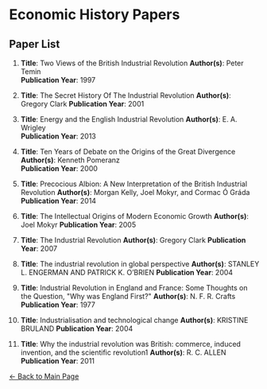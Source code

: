 # Economic History Papers

## Paper List

1. **Title**: Two Views of the British Industrial Revolution
   **Author(s)**: Peter Temin  
   **Publication Year**: 1997

2. **Title**: The Secret History Of The Industrial Revolution 
   **Author(s)**: Gregory Clark
   **Publication Year**: 2001

3. **Title**: Energy and the English Industrial Revolution
   **Author(s)**: E. A. Wrigley  
   **Publication Year**: 2013

4. **Title**: Ten Years of Debate on the Origins of the Great Divergence
   **Author(s)**: Kenneth Pomeranz  
   **Publication Year**: 2000

5. **Title**: Precocious Albion: A New Interpretation of the British Industrial Revolution
   **Author(s)**: Morgan Kelly, Joel Mokyr, and Cormac Ó Gráda
   **Publication Year**: 2014

6. **Title**: The Intellectual Origins of Modern Economic Growth
   **Author(s)**: Joel Mokyr
   **Publication Year**: 2005

7. **Title**: The Industrial Revolution
   **Author(s)**: Gregory Clark
   **Publication Year**: 2007

7. **Title**: The industrial revolution in global perspective
   **Author(s)**: STANLEY L. ENGERMAN AND PATRICK K. O’BRIEN
   **Publication Year**: 2004

8. **Title**: Industrial Revolution in England and France: Some Thoughts on the Question, "Why was England First?"
   **Author(s)**: N. F. R. Crafts
   **Publication Year**: 1977

9. **Title**: Industrialisation and technological change
   **Author(s)**: KRISTINE BRULAND
   **Publication Year**: 2004

10. **Title**: Why the industrial revolution was British: commerce, induced invention, and the scientific revolution1
   **Author(s)**: R. C. ALLEN
   **Publication Year**: 2011




[← Back to Main Page](./index.md)



